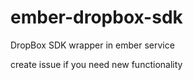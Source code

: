 # ember-dropbox-sdk
DropBox SDK wrapper in ember service

create issue if you need new functionality
